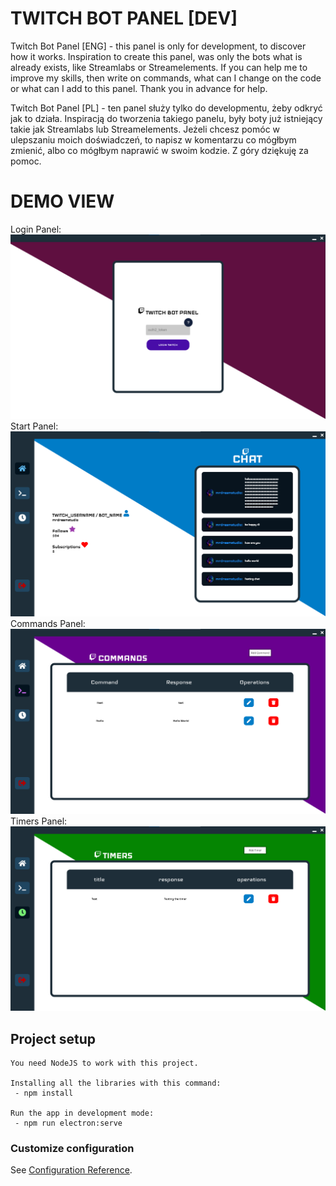 # TWITCH BOT PANEL [DEV]

Twitch Bot Panel [ENG]
    - this panel is only for development, to discover how it works. Inspiration to create this panel, was only the bots what is already exists, like Streamlabs or Streamelements. If you can help me to improve my skills, then write on commands, what can I change on the code or what can I add to this panel. Thank you in advance for help.

Twitch Bot Panel [PL]
    - ten panel służy tylko do developmentu, żeby odkryć jak to działa. Inspiracją do tworzenia takiego panelu, były boty już istniejący takie jak Streamlabs lub Streamelements. Jeżeli chcesz pomóc w ulepszaniu moich doświadczeń, to napisz w komentarzu co mógłbym zmienić, albo co mógłbym naprawić w swoim kodzie. Z góry dziękuję za pomoc.


# DEMO VIEW

Login Panel:
![loginPanel](./imgReadMe/login_panel.png)
Start Panel:
![loginPanel](./imgReadMe/start.png)
Commands Panel:
![loginPanel](./imgReadMe/commands.png)
Timers Panel:
![loginPanel](./imgReadMe/timers.png)


## Project setup
```
You need NodeJS to work with this project.

Installing all the libraries with this command:
 - npm install

Run the app in development mode:
 - npm run electron:serve

```

### Customize configuration
See [Configuration Reference](https://cli.vuejs.org/config/).
